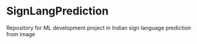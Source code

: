 # SignLangPrediction
Repository for ML development project in Indian sign language prediction from image

